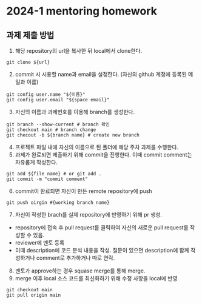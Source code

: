 # 2024-1 mentoring homework

## 과제 제출 방법

1. 해당 repository의 url을 복사한 뒤 local에서 clone한다. 
```shell
git clone ${url}
```
2. commit 시 시용할 name과 email을 설정한다. (자신의 github 계정에 등록된 메일과 이름)
```shell
git config user.name "${이름}"
git config user.email "${space email}"
```
3. 자신의 이름과 과제번호를 이용해 branch를 생성한다.
```shell
git branch --show-current # branch 확인
git checkout main # branch change
git checout -b ${branch name} # create new branch
```
4. 프로젝트 파일 내에 자신의 이름으로 된 폴더에 해당 주차 과제를 수행한다.
5. 과제가 완료되면 제출하기 위해 commit을 진행한다. 이때 commit comment는 자유롭게 작성한다. 
```shell
git add ${file name} # or git add .
git commit -m "commit comment"
```
6. commit이 완료되면 자신이 만든 remote repository에 push
```shell
git push oirgin #{working branch name}
```
7. 자신이 작성한 brach를 실제 repository에 반영하기 위해 pr 생성. 

  + repository에 접속 후 pull request를 클릭하여 자신의 새로운 pull request를 작성할 수 있음.
  + reviewer에 멘토 등록
  + 이때 description에 코드 분석 내용을 작성. 질문이 있으면 description에 함께 작성하거나 comment로 추가하거나 따로 연락.  

8. 멘토가 approve하는 경우 squase merge를 통해 merge.
9. merge 이후 local 소스 코드를 최신화하기 위해 수정 사항을 local에 반영
```shell
git checkout main
git pull origin main
```

